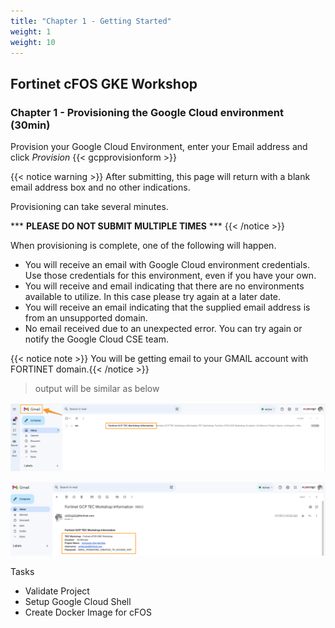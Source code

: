 ```yaml
---
title: "Chapter 1 - Getting Started"
weight: 1
weight: 10
---
```


## Fortinet cFOS GKE Workshop

### Chapter 1 - Provisioning the Google Cloud environment (30min)

Provision your Google Cloud Environment, enter your Email address and click _Provision_
{{< gcpprovisionform >}}

{{< notice warning >}} After submitting, this page will return with a blank email address box and no other indications.

Provisioning can take several minutes.

\*\*\* __PLEASE DO NOT SUBMIT MULTIPLE TIMES__ \*\*\*  {{< /notice >}}

When provisioning is complete, one of the following will happen.

* You will receive an email with Google Cloud environment credentials. Use those credentials for this environment, even if you have your own.
* You will receive and email indicating that there are no environments available to utilize. In this case please try again at a later date.
* You will receive an email indicating that the supplied email address is from an unsupported domain.
* No email received due to an unexpected error. You can try again or notify the Google Cloud CSE team.

{{< notice note >}} You will be getting email to your GMAIL account with FORTINET domain.{{< /notice >}}

> output will be similar as below

![envOutput](new-email.png)

![envOutput](email.png)

Tasks

* Validate Project
* Setup Google Cloud Shell
* Create Docker Image for cFOS